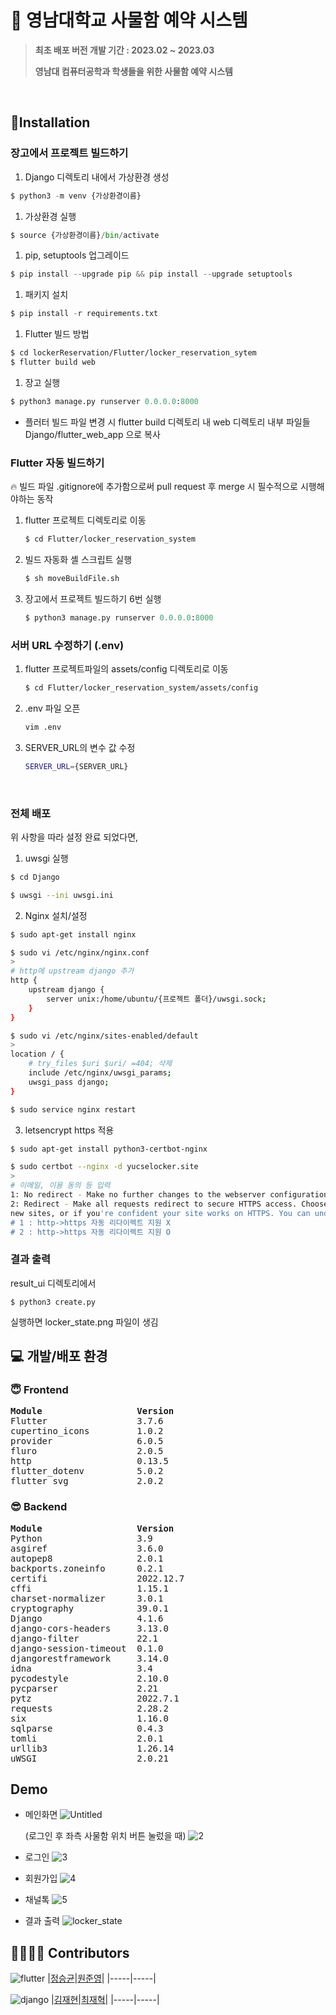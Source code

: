 # 🐯 영남대학교 사물함 예약 시스템
  
> **최초 배포 버전 개발 기간 : 2023.02 ~ 2023.03**  
> 
> **영남대 컴퓨터공학과 학생들을 위한 사물함 예약 시스템**    

<br>

## 💪Installation
### 장고에서 프로젝트 빌드하기

1. Django 디렉토리 내에서 가상환경 생성

```python
$ python3 -m venv {가상환경이름}
```

1. 가상환경 실행

```python
$ source {가상환경이름}/bin/activate
```

1. pip, setuptools 업그레이드

```python
$ pip install --upgrade pip && pip install --upgrade setuptools
```

1. 패키지 설치

```python
$ pip install -r requirements.txt
```

1. Flutter 빌드 방법

```bash
$ cd lockerReservation/Flutter/locker_reservation_sytem
$ flutter build web
```

1. 장고 실행

```python
$ python3 manage.py runserver 0.0.0.0:8000
```

- 플러터 빌드 파일 변경 시
flutter build 디렉토리 내 web 디렉토리 내부 파일들
Django/flutter_web_app 으로 복사


### Flutter 자동 빌드하기

<aside>
🔥 빌드 파일 .gitignore에 추가함으로써 pull request 후 merge 시 필수적으로 시행해야하는 동작

</aside>

1. flutter 프로젝트 디렉토리로 이동
    
    ```bash
    $ cd Flutter/locker_reservation_system
    ```
    
2. 빌드 자동화 셸 스크립트 실행
    
    ```bash
    $ sh moveBuildFile.sh
    ```
    
3. 장고에서 프로젝트 빌드하기 6번 실행
    
    ```python
    $ python3 manage.py runserver 0.0.0.0:8000
    ```
    

### 서버 URL 수정하기 (.env)

1. flutter 프로젝트파일의 assets/config 디렉토리로 이동
    
    ```bash
    $ cd Flutter/locker_reservation_system/assets/config
    ```
    
2. .env 파일 오픈
    
    ```bash
    vim .env
    ```
    
3. SERVER_URL의 변수 값 수정
    
    ```bash
    SERVER_URL={SERVER_URL}
    ```
<br>

### 전체 배포
위 사항을 따라 설정 완료 되었다면,
1. uwsgi 실행
```bash
$ cd Django

$ uwsgi --ini uwsgi.ini
```

2. Nginx 설치/설정
```bash
$ sudo apt-get install nginx

$ sudo vi /etc/nginx/nginx.conf
>
# http에 upstream django 추가
http {
    upstream django {
        server unix:/home/ubuntu/{프로젝트 폴더}/uwsgi.sock;
    }
}

$ sudo vi /etc/nginx/sites-enabled/default
>
location / {
    # try_files $uri $uri/ =404; 삭제
    include /etc/nginx/uwsgi_params;
    uwsgi_pass django;
}

$ sudo service nginx restart
```

3. letsencrypt https 적용
```bash
$ sudo apt-get install python3-certbot-nginx

$ sudo certbot --nginx -d yucselocker.site
>
# 이메일, 이용 동의 등 입력
1: No redirect - Make no further changes to the webserver configuration.
2: Redirect - Make all requests redirect to secure HTTPS access. Choose this for
new sites, or if you're confident your site works on HTTPS. You can undo this
# 1 : http->https 자동 리다이렉트 지원 X
# 2 : http->https 자동 리다이렉트 지원 O
```

### 결과 출력
result_ui 디렉토리에서
```
$ python3 create.py
```
실행하면 locker_state.png 파일이 생김

## 💻 개발/배포 환경
### 😇 Frontend
<pre>
<b>Module                  Version</b>
Flutter                 3.7.6
cupertino_icons         1.0.2
provider                6.0.5
fluro                   2.0.5
http                    0.13.5
flutter_dotenv          5.0.2
flutter_svg             2.0.2
</pre>

### 😎 Backend
<pre>
<b>Module                  Version</b>
Python                  3.9
asgiref                 3.6.0
autopep8                2.0.1
backports.zoneinfo      0.2.1
certifi                 2022.12.7
cffi                    1.15.1
charset-normalizer      3.0.1
cryptography            39.0.1
Django                  4.1.6
django-cors-headers     3.13.0
django-filter           22.1
django-session-timeout  0.1.0
djangorestframework     3.14.0
idna                    3.4
pycodestyle             2.10.0
pycparser               2.21
pytz                    2022.7.1
requests                2.28.2
six                     1.16.0
sqlparse                0.4.3
tomli                   2.0.1
urllib3                 1.26.14
uWSGI                   2.0.21
</pre>

## Demo
- 메인화면
    ![Untitled](https://user-images.githubusercontent.com/77189999/223708338-fcc4f87b-fd09-4295-a5b9-cc2292d80834.png)
    
    (로그인 후 좌측 사물함 위치 버튼 눌렀을 때)
    ![2](https://user-images.githubusercontent.com/77189999/223708344-820604af-7911-4280-ac1b-371494209fde.png)

- 로그인
    ![3](https://user-images.githubusercontent.com/77189999/223708349-2c04f62b-ea06-44f0-8733-ba4266c94b9f.png)

- 회원가입
    ![4](https://user-images.githubusercontent.com/77189999/223708352-0b1e85a1-9c48-480c-8522-8039c20be04b.png)

- 채널톡
    ![5](https://user-images.githubusercontent.com/77189999/223708357-5c13529a-74ab-4754-972b-09f320772f50.png)

- 결과 출력
    ![locker_state](https://user-images.githubusercontent.com/77189999/223716356-a2752190-c031-4396-aba5-473ef552eabb.png)


## 👩‍👩‍👧‍👦 Contributors
![flutter](https://img.shields.io/badge/frontend-02569B?style=for-the-badge&logo=flutter&logoColor=white)
|[정승균](https://github.com/seunggyun-jeong)|[원준영](https://github.com/Junyoung-WON)|
|-----|-----|

![django](https://img.shields.io/badge/backend-092E20?style=for-the-badge&logo=django&logoColor=white)
|[김재현](https://github.com/Grodned)|[최재혁](https://github.com/jjaegii)|
|-----|-----|
